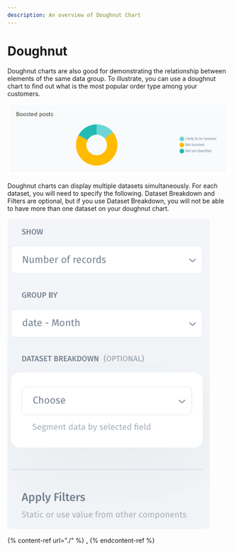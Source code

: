```yaml
---
description: An overview of Doughnut Chart
---
```


# Doughnut

Doughnut charts are also good for demonstrating the relationship between elements of the same data group. To illustrate, you can use a doughnut chart to find out what is the most popular order type among your customers.

![](<../../../.gitbook/assets/image (682).png>)

Doughnut charts can display multiple datasets simultaneously. For each dataset, you will need to specify the following. Dataset Breakdown and Filters are optional, but if you use Dataset Breakdown, you will not be able to have more than one dataset on your doughnut chart.

![](<../../../.gitbook/assets/image (4).png>)

{% content-ref url="./" %}
[.](./)
{% endcontent-ref %}

